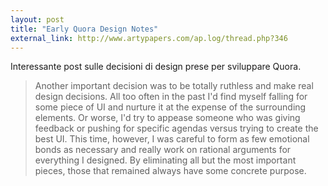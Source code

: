 ```yaml
---
layout: post
title: "Early Quora Design Notes"
external_link: http://www.artypapers.com/ap.log/thread.php?346
---
```


Interessante post sulle decisioni di design prese per sviluppare Quora.

> Another important decision was to be totally ruthless and make real design decisions. All too often in the past I'd find myself falling for some piece of UI and nurture it at the expense of the surrounding elements. Or worse, I'd try to appease someone who was giving feedback or pushing for specific agendas versus trying to create the best UI. This time, however, I was careful to form as few emotional bonds as necessary and really work on rational arguments for everything I designed. By eliminating all but the most important pieces, those that remained always have some concrete purpose.
